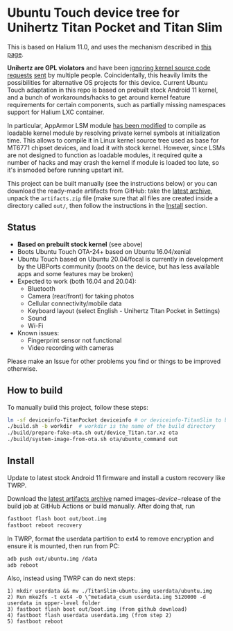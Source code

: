 # Ubuntu Touch device tree for Unihertz Titan Pocket and Titan Slim

This is based on Halium 11.0, and uses the mechanism described in [this
page](https://github.com/ubports/porting-notes/wiki/GitLab-CI-builds-for-devices-based-on-halium_arm64-(Halium-9)).

**Unihertz are GPL violators** and have been [ignoring kernel source code
requests](https://www.reddit.com/r/UnihertzTitan/comments/i6m311/unihertz_are_gpl_violators_no_kernel_source_code/)
[sent](https://twitter.com/mariogrip/status/1346851913074171904) by multiple
people. Coincidentally, this heavily limits the possibilities for
alternative OS projects for this device. Current Ubuntu Touch adaptation in
this repo is based on prebuilt stock Android 11 kernel, and a bunch of workarounds/hacks to
get around kernel feature requirements for certain components, such as
partially missing namespaces support for Halium LXC container.

In particular, AppArmor LSM module [has been modified](https://github.com/ubuntu-touch-unihertz-titan/kernel-alps-mt6771/commits/halium-11.0-modules/security/apparmor)
to compile as loadable kernel module by resolving private kernel symbols
at initialization time. This allows to compile it in Linux kernel source tree
used as base for MT6771 chipset devices, and load it with stock kernel.
However, since LSMs are not designed to function as loadable modules, it
required quite a number of hacks and may crash the kernel if module is loaded
too late, so it's insmoded before running upstart init.

This project can be built manually (see the instructions below) or you can
download the ready-made artifacts from GitHub: take the [latest
archive](https://gitlab.com/ubports/community-ports/android10/unihertz-titan/unihertz-titan/-/jobs/artifacts/master/download?job=devel-flashable),
unpack the `artifacts.zip` file (make sure that all files are created inside a
directory called `out/`, then follow the instructions in the
[Install](#install) section.

## Status
* **Based on prebuilt stock kernel** (see above)
* Boots Ubuntu Touch OTA-24+ based on Ubuntu 16.04/xenial
* Ubuntu Touch based on Ubuntu 20.04/focal is currently in development by the UBPorts community (boots on the device, but has less available apps and some features may be broken)
* Expected to work (both 16.04 and 20.04):
  - Bluetooth
  - Camera (rear/front) for taking photos
  - Cellular connectivity/mobile data
  - Keyboard layout (select English - Unihertz Titan Pocket in Settings)
  - Sound
  - Wi-Fi
* Known issues:
  - Fingerprint sensor not functional
  - Video recording with cameras

Please make an Issue for other problems you find or things to be improved otherwise.

## How to build

To manually build this project, follow these steps:

```bash
ln -sf deviceinfo-TitanPocket deviceinfo # or deviceinfo-TitanSlim to build for Titan Slim
./build.sh -b workdir  # workdir is the name of the build directory
./build/prepare-fake-ota.sh out/device_Titan.tar.xz ota
./build/system-image-from-ota.sh ota/ubuntu_command out
```

## Install

Update to latest stock Android 11 firmware and install a custom recovery like TWRP.

Download the [latest
artifacts archive](https://github.com/ubuntu-touch-unihertz-titan/unihertz-titanslim-pocket/actions/workflows/build.yml)
named images-$device-$release of the build job at GitHub Actions or build manually. After doing that, run

```bash
fastboot flash boot out/boot.img
fastboot reboot recovery
```

In TWRP, format the userdata partition to ext4 to remove encryption and ensure
it is mounted, then run from PC:

```bash
adb push out/ubuntu.img /data
adb reboot
```

Also, instead using TWRP can do next steps:

    1) mkdir userdata && mv ./TitanSlim-ubuntu.img userdata/ubuntu.img
    2) Run mke2fs -t ext4 -O \^metadata_csum userdata.img 5120000 -d userdata in upper-level folder
    3) fastboot flash boot out/boot.img (from github download)
    4) fastboot flash userdata userdata.img (from step 2)
    5) fastboot reboot
